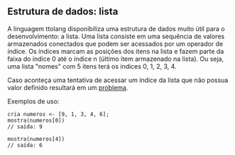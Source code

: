 ## Estrutura de dados: lista
A linguagem ttolang disponibiliza uma estrutura de dados muito útil para o desenvolvimento: a lista.
Uma lista consiste em uma sequência de valores armazenados conectados que podem ser acessados por um operador de índice. 
Os índices marcam as posições dos itens na lista e fazem parte da faixa do índice 0 até o índice n (último item armazenado na lista). Ou seja, uma lista "nomes" com 5 itens terá os índices 0, 1, 2, 3, 4.

Caso aconteça uma tentativa de acessar um índice da lista que não possua valor definido resultará em um [problema](problema.md).

Exemplos de uso:
 ```
cria numeros <- [9, 1, 3, 4, 6];
mostra(numeros[0])
// saída: 9

mostra(numeros[4])
// saída: 6
```

